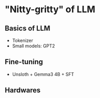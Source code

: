 # "Nitty-gritty" of LLM

## Basics of LLM

* Tokenizer
* Small models: GPT2

## Fine-tuning

* Unsloth + Gemma3 4B + SFT

## Hardwares


